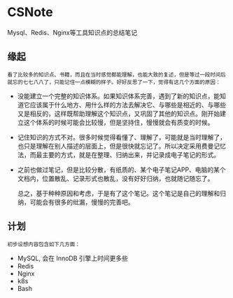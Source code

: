 # CSNote
Mysql、Redis、Nginx等工具知识点的总结笔记

## 缘起

    看了比较多的知识点、书籍，而且在当时感觉都能理解，也能大致的复述，但是等过一段时间后就忘的七七八八了，只能记住一点模糊的样子。好好反思了一下，觉得有这几个方面的原因：

* 没能建立一个完整的知识体系。如果知识体系完善，遇到了新的知识点，能知道它应该属于什么地方、用什么样的方法去解决它、与哪些是相近的、与哪些又是相反的，这样既帮助理解这个知识点，又巩固了其他的知识点。刚开始建立这个体系的时候可能会比较慢，但是坚持住，慢慢就会有质变的时候。

* 记住知识的方式不对。很多时候觉得看懂了、理解了，可能就是当时理解了，也只是理解在别人描述的层面上，但是很快就忘记了。所以决定采用费曼记忆法，而最主要的方式，就是在整理、归纳出来，并记录成电子笔记的形式。

* 之前也做过笔记，但是比较分散，有纸质的、某个电子笔记APP、电脑的某个文档内，位置散乱、记录形式也散乱，没有好好归纳，也就随记随忘了。

    总之，基于种种原因和考虑，于是有了这个笔记。这个笔记是自己的理解和归纳，可能会有很多的纰漏，慢慢的完善吧。

## 计划

    初步设想内容包含如下几方面：

    
* MySQL, 会在 InnoDB 引擎上时间更多些
* Redis
* Nginx
* k8s
* Bash
    
